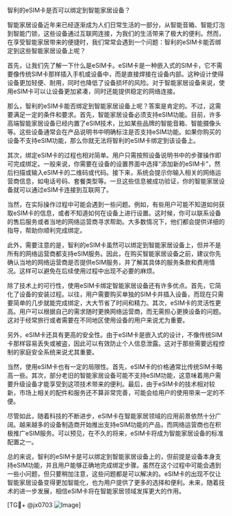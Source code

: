 智利的eSIM卡是否可以绑定到智能家居设备？

智能家居设备近年来已经逐渐成为人们日常生活的一部分，从智能音箱、智能灯泡到智能门锁，这些设备通过互联网连接，为我们的生活带来了极大的便利。然而，在享受智能家居带来的便捷时，我们常常会遇到一个问题：智利的eSIM卡能否绑定到这些智能家居设备上呢？

首先，让我们先了解一下什么是eSIM卡。eSIM卡是一种嵌入式的SIM卡，它不需要像传统SIM卡那样插入手机或设备中，而是直接焊接在设备内部。这种设计使得设备更加轻便、耐用，同时也降低了设备损坏的风险。对于智能家居设备来说，使用eSIM卡可以让设备更加紧凑，同时还能提供稳定的网络连接。

那么，智利的eSIM卡能否绑定到智能家居设备上呢？答案是肯定的。不过，这需要满足一定的条件和要求。首先，智能家居设备必须支持eSIM功能。目前，许多高端智能家居设备已经内置了eSIM技术，比如某些品牌的智能音箱、智能摄像头等。这些设备通常会在产品说明书中明确标注是否支持eSIM功能。如果你购买的设备不支持eSIM功能，那么你就无法将智利的eSIM卡绑定到该设备上。

其次，绑定eSIM卡的过程也相对简单。用户只需按照设备说明书中的步骤操作即可完成绑定。一般来说，你需要在设备的设置界面中选择“添加新的eSIM卡”，然后扫描或输入eSIM卡的二维码或代码。接下来，系统会提示你输入相关的网络运营商信息，如电话号码、套餐类型等。一旦这些信息被成功验证，你的智能家居设备就可以通过eSIM卡连接到互联网了。

当然，在实际操作过程中可能会遇到一些问题。例如，有些用户可能不知道如何获取eSIM卡的信息，或者不知道如何在设备上进行设置。这时候，你可以联系设备的售后服务或者当地的网络运营商寻求帮助。大多数情况下，他们都会提供详细的指导，帮助你顺利完成绑定。

此外，需要注意的是，智利的eSIM卡虽然可以绑定到智能家居设备上，但并不是所有的网络运营商都支持eSIM服务。因此，在购买智能家居设备之前，建议你先确认当地的网络运营商是否提供eSIM服务，并了解其具体的服务条款和费用情况。这样可以避免在后续使用过程中出现不必要的麻烦。

除了技术上的可行性，使用eSIM卡绑定智能家居设备还有许多优点。首先，它简化了设备的安装过程。以往，用户需要购买单独的SIM卡并插入设备，而现在只需要简单的几步就能完成绑定，大大节省了时间和精力。其次，eSIM卡的灵活性更高。用户可以根据自己的需求随时更换网络运营商，而无需担心更换设备的问题。这对于经常旅行或者需要在不同地区使用设备的用户来说尤为重要。

另外，eSIM卡还具有更高的安全性。由于eSIM卡是嵌入式的设计，不像传统SIM卡那样容易丢失或被盗，因此可以有效防止个人信息泄露。这对于那些需要远程控制的家庭安全系统来说尤其重要。

当然，使用eSIM卡也有一定的局限性。首先，eSIM卡的价格通常比传统SIM卡略高一些。其次，部分老旧的智能家居设备可能不支持eSIM功能，这意味着用户需要升级设备才能享受到这项技术带来的便利。最后，由于eSIM卡的技术相对较新，市场上相关的配件和服务还不算非常完善，可能会给用户的使用带来一定的不便。

尽管如此，随着科技的不断进步，eSIM卡在智能家居领域的应用前景依然十分广阔。越来越多的设备制造商开始推出支持eSIM功能的产品，而网络运营商也在积极推广eSIM服务。可以预见，在不久的将来，eSIM卡将成为智能家居设备的标准配置之一。

总的来说，智利的eSIM卡是可以绑定到智能家居设备上的，但前提是设备本身支持eSIM功能，并且用户能够正确地完成绑定步骤。虽然在这个过程中可能会遇到一些小问题，但只要稍加注意，这些问题都是可以解决的。eSIM卡的出现不仅让智能家居设备变得更加智能化，也为用户提供了更多的选择和便利。未来，随着技术的进一步发展，相信eSIM卡将在智能家居领域发挥更大的作用。

[TG💪+ @jx0703 ![Image](https://github.com/user-attachments/assets/dbca1d08-cadb-493c-b0ec-ad6f7a83f270)]